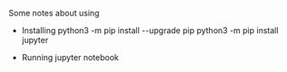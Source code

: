 Some notes about using

* Installing
python3 -m pip install --upgrade pip
python3 -m pip install jupyter

* Running
jupyter notebook